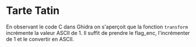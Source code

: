 # Tarte Tatin
En observant le code C dans Ghidra on s'aperçoit que la fonction `transform` incrémente la valeur ASCII de 1. Il suffit de prendre le flag_enc, l'incrémenter de 1 et le convertir en ASCII.